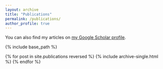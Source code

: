 ```yaml
---
layout: archive
title: "Publications"
permalink: /publications/
author_profile: true
---
```



  You can also find my articles on <a href="https://scholar.google.com/citations?user=anBA1CUAAAAJ">my Google Scholar profile</a>.


{% include base_path %}

{% for post in site.publications reversed %}
  {% include archive-single.html %}
{% endfor %}
